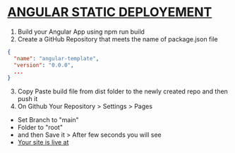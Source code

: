 # [ANGULAR STATIC DEPLOYEMENT](#)
1. Build your Angular App using npm run build
2. Create a GitHub Repository that meets the name of package.json file
```json
{
  "name": "angular-template",
  "version": "0.0.0",
  ...
}
```
3. Copy Paste build file from dist folder to the newly created repo and then push it
4. On Github Your Repository > Settings > Pages
- Set Branch to "main"
- Folder to "root"
- and then Save it > After few seconds you will see
- [Your site is live at](https://ahsansoftengineer.github.io/angular-template/)

